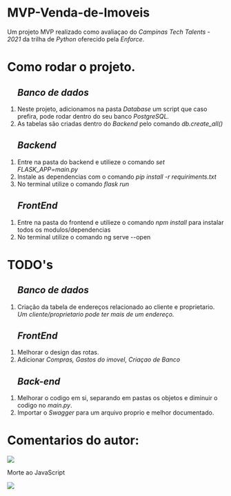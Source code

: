 # MVP-Venda-de-Imoveis
Um projeto MVP realizado como avaliaçao do <i>Campinas Tech Talents - 2021</i> da trilha de <i>Python</i> oferecido pela <i>Enforce</i>.

# Como rodar o projeto.

<ol>
  <h2><i>Banco de dados</i></h2>
  <li> Neste projeto, adicionamos na pasta <i>Database</i> um script que caso prefira, pode rodar dentro do seu banco <i>PostgreSQL.</i></li>
  <li>As tabelas são criadas dentro do <i>Backend</i> pelo comando <i>db.create_all()</i></li>
</ol>

<ol>
  <h2><i>Backend</i></h2>
  <li>Entre na pasta do backend e utilieze o comando <i>set FLASK_APP=main.py</i></li>
  <li>Instale as dependencias com o comando <i>pip install -r requiriments.txt</i></li>
  <li>No terminal utilize o comando <i>flask run</i></li>
</ol>

<ol>
  <h2><i>FrontEnd</i></h2>
  <li>Entre na pasta do frontend e utilieze o comando <i>npm install</i> para instalar todos os modulos/dependencias</li>
  <li>No terminal utilize o comando ng serve --open</li>
</ol>



# TODO's
<ol>
  <h2><i>Banco de dados</i></h2>
  <li>Criação da tabela de endereços relacionado ao cliente e proprietario. <i>Um cliente/proprietario pode ter mais de um endereço.</i></li>
</ol>

<ol>
  <h2><i>FrontEnd</i></h2>
  <li>Melhorar o design das rotas.</li>
  <li>Adicionar <i>Compras,</i> <i>Gastos do imovel</i>, <i>Criaçao de Banco</i></li>
</ol>

<ol>
  <h2><i>Back-end</i></h2>
  <li>Melhorar o codigo em si, separando em pastas os objetos e diminuir o codigo no <i>main.py</i>.</li>
  <li>Importar o <i>Swagger</i> para um arquivo proprio e melhor documentado.</i></li>
</ol>


# Comentarios do autor:

<img src="https://user-images.githubusercontent.com/60034475/111407884-28666800-86b3-11eb-9312-914bb1a62104.jpg">

<p>Morte ao JavaScript</p>
<img src="https://user-images.githubusercontent.com/60034475/111408660-5d26ef00-86b4-11eb-9ea2-f38bee50bbff.jpg">
